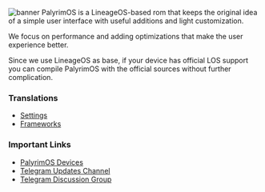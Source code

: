 ![banner](https://user-images.githubusercontent.com/14674366/195961146-907a8910-aa7d-499b-b486-45048c19d263.png)
PalyrimOS is a LineageOS-based rom that keeps the original idea of a simple user interface with useful additions and light customization.

We focus on performance and adding optimizations that make the user experience better.

Since we use LineageOS as base, if your device has official LOS support you can compile PalyrimOS with the official sources without further complication.


### Translations
- [Settings](https://crowdin.com/project/palyrimos)
- [Frameworks](https://crowdin.com/project/palyrimos-translations)

### Important Links 
- [PalyrimOS Devices](https://github.com/PalyrimOS-Devices)
- [Telegram Updates Channel](https://t.me/PalyrimOsUpdates)
- [Telegram Discussion Group](https://t.me/PalyrimOsChat)

